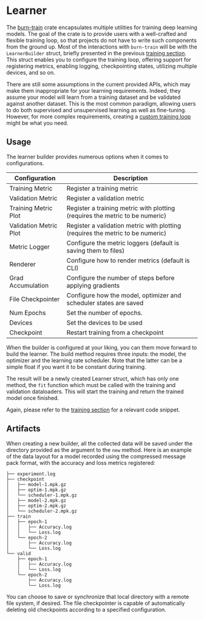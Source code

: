 # Learner

The [burn-train](https://github.com/burn-rs/burn/tree/main/burn-train) crate encapsulates multiple utilities for training deep learning models.
The goal of the crate is to provide users with a well-crafted and flexible training loop, so that projects do not have to write such components from the ground up.
Most of the interactions with `burn-train` will be with the `LearnerBuilder` struct, briefly presented in the previous [training section](../basic-workflow/training.md).
This struct enables you to configure the training loop, offering support for registering metrics, enabling logging, checkpointing states, utilizing multiple devices, and so on.

There are still some assumptions in the current provided APIs, which may make them inappropriate for your learning requirements.
Indeed, they assume your model will learn from a training dataset and be validated against another dataset.
This is the most common paradigm, allowing users to do both supervised and unsupervised learning as well as fine-tuning.
However, for more complex requirements, creating a [custom training loop](../advanced/custom-training-loop.md) might be what you need.

## Usage

The learner builder provides numerous options when it comes to configurations.

| Configuration          | Description                                                                    |
| ---------------------- | ------------------------------------------------------------------------------ |
| Training Metric        | Register a training metric                                                     |
| Validation Metric      | Register a validation metric                                                   |
| Training Metric Plot   | Register a training metric with plotting (requires the metric to be numeric)   |
| Validation Metric Plot | Register a validation metric with plotting (requires the metric to be numeric) |
| Metric Logger          | Configure the metric loggers (default is saving them to files)                 |
| Renderer               | Configure how to render metrics (default is CLI)                               |
| Grad Accumulation      | Configure the number of steps before applying gradients                        |
| File Checkpointer      | Configure how the model, optimizer and scheduler states are saved              |
| Num Epochs             | Set the number of epochs.                                                      |
| Devices                | Set the devices to be used                                                     |
| Checkpoint             | Restart training from a checkpoint                                             |

When the builder is configured at your liking, you can them move forward to build the learner.
The build method requires three inputs: the model, the optimizer and the learning rate scheduler.
Note that the latter can be a simple float if you want it to be constant during training.

The result will be a newly created Learner struct, which has only one method, the `fit` function which must be called with the training and validation dataloaders.
This will start the training and return the trained model once finished.

Again, please refer to the [training section](../basic-workflow/training.md) for a relevant code snippet.

## Artifacts

When creating a new builder, all the collected data will be saved under the directory provided as the argument to the `new` method.
Here is an example of the data layout for a model recorded using the compressed message pack format, with the accuracy and loss metrics registered:

```
├── experiment.log
├── checkpoint
│   ├── model-1.mpk.gz
│   ├── optim-1.mpk.gz
│   └── scheduler-1.mpk.gz
│   ├── model-2.mpk.gz
│   ├── optim-2.mpk.gz
│   └── scheduler-2.mpk.gz
├── train
│   ├── epoch-1
│   │   ├── Accuracy.log
│   │   └── Loss.log
│   └── epoch-2
│       ├── Accuracy.log
│       └── Loss.log
└── valid
    ├── epoch-1
    │   ├── Accuracy.log
    │   └── Loss.log
    └── epoch-2
        ├── Accuracy.log
        └── Loss.log
```

You can choose to save or synchronize that local directory with a remote file system, if desired. The file checkpointer is capable of automatically deleting old checkpoints according to a specified configuration.
